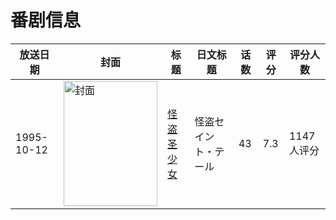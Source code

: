 # 番剧信息

|放送日期|封面|标题|日文标题|话数|评分|评分人数|
|---|---|---|---|---|---|---|
|1995-10-12|<img src="//lain.bgm.tv/pic/cover/c/d9/de/11132_9tNjA.jpg" alt="封面" style="width:150px;height:200px;object-fit:cover;">|[怪盗圣少女](https://bangumi.tv/subject/11132)|怪盗セイント・テール|43|7.3|1147人评分|
